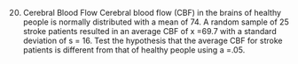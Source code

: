 20. Cerebral Blood Flow Cerebral blood flow (CBF) in the brains of healthy people is normally distributed with a mean of 74. A random sample of 25 stroke patients resulted in an average CBF of x =69.7 with a standard deviation of s = 16. Test the hypothesis that the average CBF for stroke patients is different from that of healthy people using a =.05.
